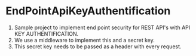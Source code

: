 # EndPointApiKeyAuthentification
1. Sample project to implement end point security for REST API's with API KEY AUTHENTIFICATION.
2. We use a middleware to implement this and a secret key. 
3. This secret key needs to be passed as a header with every request.


